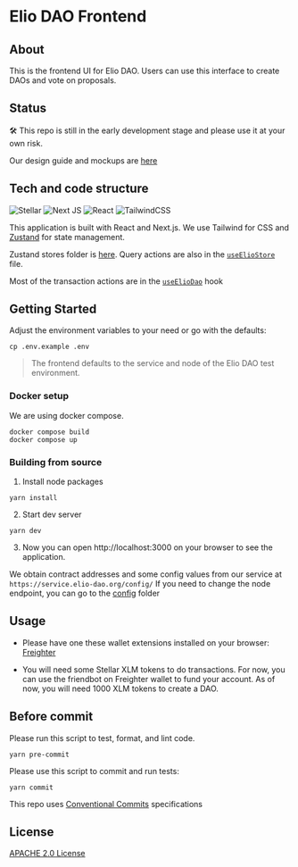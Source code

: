 # Elio DAO Frontend

## About

This is the frontend UI for Elio DAO. Users can use this interface to create DAOs and vote on proposals.  


## Status

:hammer_and_wrench: This repo is still in the early development stage and please use it at your own risk. 

Our design guide and mockups are [here](./design/)

## Tech and code structure

![Stellar](https://img.shields.io/badge/Stellar-090020?style=for-the-badge&logo=stellar&logoColor=white) ![Next JS](https://img.shields.io/badge/Next-black?style=for-the-badge&logo=next.js&logoColor=white) ![React](https://img.shields.io/badge/react-%2320232a.svg?style=for-the-badge&logo=react&logoColor=%2361DAFB) ![TailwindCSS](https://img.shields.io/badge/tailwindcss-%2338B2AC.svg?style=for-the-badge&logo=tailwind-css&logoColor=white) 

This application is built with React and Next.js. We use Tailwind for CSS and [Zustand](https://github.com/pmndrs/zustand) for state management.


Zustand stores folder is [here](./src/stores/). Query actions are also in the [`useElioStore`](./src/stores/elioStore.tsx) file. 

Most of the transaction actions are in the [`useElioDao`](./src/hooks/useElioDao.tsx) hook

## Getting Started

Adjust the environment variables to your need or go with the defaults:

```shell
cp .env.example .env
```

> The frontend defaults to the service and node of the Elio DAO test environment.

### Docker setup

We are using docker compose.

```shell
docker compose build
docker compose up
```

### Building from source
1. Install node packages

```
yarn install
```

2. Start dev server 
```
yarn dev
```

3. Now you can open http://localhost:3000 on your browser to see the application.

We obtain contract addresses and some config values from our service at ```https://service.elio-dao.org/config/``` If you need to change the node endpoint, you can go to the [config](./src/config) folder

## Usage

- Please have one these wallet extensions installed on your browser: [Freighter](https://www.freighter.app/ "Freighter") 

- You will need some Stellar XLM tokens to do transactions. For now, you can use the friendbot on Freighter wallet to fund your account. As of now, you will need 1000 XLM tokens to create a DAO. 


## Before commit

Please run this script to test, format, and lint code. 

```
yarn pre-commit
```


Please use this script to commit and run tests:

```
yarn commit
```


This repo uses [Conventional Commits](https://www.conventionalcommits.org/en/v1.0.0/#specification) specifications


## License
[APACHE 2.0 License](https://github.com/deep-ink-ventures/elio-dao-frontend/blob/main/LICENSE)
